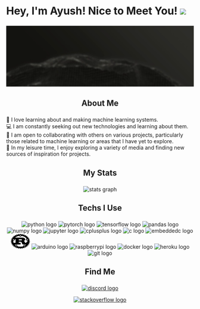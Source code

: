 # Hey, I'm Ayush! Nice to Meet You! <img src="https://raw.githubusercontent.com/MartinHeinz/MartinHeinz/master/wave.gif" width="30px">

###

<div align="center">
  <img height="" src="https://github.com/AbTrax/AbTrax/blob/main/abtrax-banner.png?raw=true"  />
</div>

###

<h2 align="center">About Me</h2>

###

🤖 I love learning about and making machine learning systems.\
💻 I am constantly seeking out new technologies and learning about them.\
🤝 I am open to collaborating with others on various projects, particularly those related to machine learning or areas that I have yet to explore.\
🌟 In my leisure time, I enjoy exploring a variety of media and finding new sources of inspiration for projects.
###

<h2 align="center">My Stats</h2>

###

<div align="center">
  <img src="http://github-profile-summary-cards.vercel.app/api/cards/profile-details?username=AbTrax&theme=bear" width=750  alt="stats graph"/>

</div>

###

<h2 align="center">Techs I Use</h2>

###

<div align="center">
  <img src="https://cdn.jsdelivr.net/gh/devicons/devicon/icons/python/python-original.svg" height="40" width="52" alt="python logo"  />
  <img src="https://cdn.jsdelivr.net/gh/devicons/devicon/icons/pytorch/pytorch-original.svg" height="40" width="52" alt="pytorch logo"/>
  <img src="https://cdn.jsdelivr.net/gh/devicons/devicon/icons/tensorflow/tensorflow-original.svg" height="40" width="52" alt="tensorflow logo"  />
  <img src="https://cdn.jsdelivr.net/gh/devicons/devicon/icons/pandas/pandas-original.svg" height="40" width="52" alt="pandas logo"  />
  <img src="https://cdn.jsdelivr.net/gh/devicons/devicon/icons/numpy/numpy-original.svg" height="40" width="52" alt="numpy logo"  />
  <img src="https://cdn.jsdelivr.net/gh/devicons/devicon/icons/jupyter/jupyter-original-wordmark.svg" height="40" width="52" alt="jupyter logo"  />
  <img src="https://cdn.jsdelivr.net/gh/devicons/devicon/icons/cplusplus/cplusplus-plain.svg" height="40" width="52" alt="cplusplus logo"  />
  <img src="https://cdn.jsdelivr.net/gh/devicons/devicon/icons/c/c-plain.svg" height="40" width="52" alt="c logo"  />
  <img src="https://cdn.jsdelivr.net/gh/devicons/devicon/icons/embeddedc/embeddedc-original.svg" height="40" width="52" alt="embeddedc logo"  />
  <img src="https://raw.githubusercontent.com/devicons/devicon/v2.16.0/icons/rust/rust-original.svg" height="40" width="52" alt="rust logo"  />
  <img src="https://cdn.jsdelivr.net/gh/devicons/devicon/icons/arduino/arduino-original-wordmark.svg" height="40" width="52" alt="arduino logo"  />
  <img src="https://cdn.jsdelivr.net/gh/devicons/devicon/icons/raspberrypi/raspberrypi-original.svg" height="40" width="52" alt="raspberrypi logo"  />
  <img src="https://cdn.jsdelivr.net/gh/devicons/devicon/icons/docker/docker-plain-wordmark.svg" height="40" width="52" alt="docker logo"  />
  <img src="https://cdn.jsdelivr.net/gh/devicons/devicon/icons/heroku/heroku-plain.svg" height="40" width="52" alt="heroku logo"  />
  <img src="https://cdn.jsdelivr.net/gh/devicons/devicon/icons/git/git-plain.svg" height="40" width="52" alt="git logo"  />
</div>

###

<h2 align="center">Find Me</h2>

###

<div align="center">
  <a href="https://discord.com/users/1077472454563332157" target="_blank" rel="noopener noreferrer"> <img src="https://img.shields.io/static/v1?message=Discord&logo=discord&label=&color=7289DA&logoColor=white&labelColor=&style=for-the-badge" height="40" alt="discord logo"  /></a>
  
  <a href="https://stackoverflow.com/users/19914762/abtrax" target="_blank" rel="noopener noreferrer"> <img src="https://img.shields.io/static/v1?message=Stackoverflow&logo=stackoverflow&label=&color=FE7A16&logoColor=white&labelColor=&style=for-the-badge" height="40" alt="stackoverflow logo"  /></a>
</div>

###

<!--
**Ryu024/Ryu024** is a ✨ _special_ ✨ repository because its `README.md` (this file) appears on your GitHub profile.

Here are some ideas to get you started:

- 🔭 I’m currently working on ...
- 🌱 I’m currently learning ...
- 👯 I’m looking to collaborate on ...
- 🤔 I’m looking for help with ...
- 💬 Ask me about ...
- 📫 How to reach me: ...
- 😄 Pronouns: ...
- ⚡ Fun fact: ...
-->
